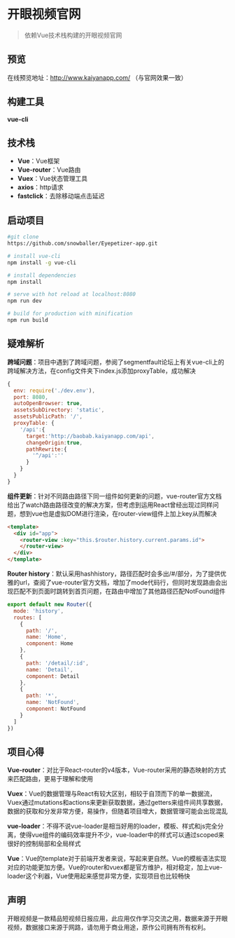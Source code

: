 # 开眼视频官网

>依赖Vue技术栈构建的开眼视频官网

## 预览

在线预览地址：http://www.kaiyanapp.com/
（与官网效果一致）

## 构建工具

**vue-cli**

## 技术栈

- **Vue**：Vue框架
- **Vue-router**：Vue路由
- **Vuex**：Vue状态管理工具
- **axios**：http请求
- **fastclick**：去除移动端点击延迟

## 启动项目
``` bash
#git clone
https://github.com/snowballer/Eyepetizer-app.git

# install vue-cli
npm install -g vue-cli

# install dependencies
npm install

# serve with hot reload at localhost:8080
npm run dev

# build for production with minification
npm run build

```

## 疑难解析

**跨域问题**：项目中遇到了跨域问题，参阅了segmentfault论坛上有关vue-cli上的跨域解决方法，在config文件夹下index.js添加proxyTable，成功解决

```javascript
{
  env: require('./dev.env'),
  port: 8080,
  autoOpenBrowser: true,
  assetsSubDirectory: 'static',
  assetsPublicPath: '/',
  proxyTable: {
    '/api':{
      target:'http://baobab.kaiyanapp.com/api',
      changeOrigin:true,
      pathRewrite:{
        '^/api':''
      }
    }
  }
}
```

**组件更新**：针对不同路由路径下同一组件如何更新的问题，vue-router官方文档给出了watch路由路径改变的解决方案，但考虑到运用React曾经出现过同样问题，想到vue也是虚拟DOM进行渲染，在router-view组件上加上key从而解决

```html
<template>
  <div id="app">
    <router-view :key="this.$router.history.current.params.id">
    </router-view>
  </div>
</template>
```

**Router history**：默认采用hashhistory，路径匹配时会多出/#/部分，为了提供优雅的url，查阅了vue-router官方文档，增加了mode代码行，但同时发现路由会出现匹配不到页面时跳转到首页问题，在路由中增加了其他路径匹配NotFound组件

```javascript
export default new Router({
  mode: 'history',
  routes: [
    {
      path: '/',
      name: 'Home',
      component: Home
    },
    {
      path: '/detail/:id',
      name: 'Detail',
      component: Detail
    },
    {
      path: '*',
      name: 'NotFound',
      component: NotFound
    }
  ]
})
```

## 项目心得

**Vue-router**：对比于React-router的v4版本，Vue-router采用的静态映射的方式来匹配路由，更易于理解和使用

**Vuex**：Vue的数据管理与React有较大区别，相较于自顶而下的单一数据流，Vuex通过mutations和actions来更新获取数据，通过getters来组件间共享数据，数据的获取和分发非常方便，易操作，但随着项目增大，数据管理可能会出现混乱

**vue-loader**：不得不说vue-loader是相当好用的loader，模板、样式和js完全分离，使得vue组件的编码效率提升不少，vue-loader中的样式可以通过scoped来很好的控制局部和全局样式

**Vue**：Vue的template对于前端开发者来说，写起来更自然。Vue的模板语法实现对应的功能更加方便。Vue的router和vuex都是官方维护，相对稳定，加上vue-loader这个利器，Vue使用起来感觉非常方便，实现项目也比较畅快


## 声明

开眼视频是一款精品短视频日报应用，此应用仅作学习交流之用，数据来源于开眼视频，数据接口来源于网路，请勿用于商业用途，原作公司拥有所有权利。
